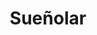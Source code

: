 ---
title: "Sueñolar"
url: /ciudad-del-este/suenolar-supercarretera-mcal-f-solano-lopez/
shop: Allgemein
---